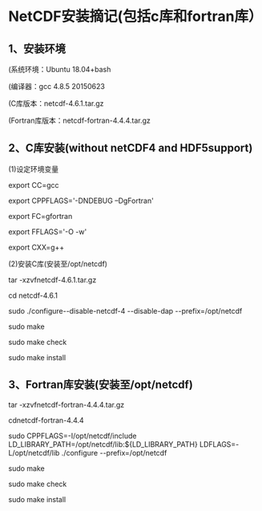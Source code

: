 # NetCDF安装摘记(包括c库和fortran库） 

## 1、安装环境

(系统环境：Ubuntu 18.04+bash

(编译器：gcc 4.8.5 20150623

(C库版本：netcdf-4.6.1.tar.gz

(Fortran库版本：netcdf-fortran-4.4.4.tar.gz

 
## 2、C库安装(without netCDF4 and HDF5support)

(1)设定环境变量

export CC=gcc

export CPPFLAGS='-DNDEBUG –DgFortran'

export FC=gfortran

export FFLAGS='-O -w'

export CXX=g++

(2)安装C库(安装至/opt/netcdf)

tar -xzvfnetcdf-4.6.1.tar.gz

cd netcdf-4.6.1

sudo ./configure--disable-netcdf-4 --disable-dap --prefix=/opt/netcdf

sudo make

sudo make check

sudo make install

 
## 3、Fortran库安装(安装至/opt/netcdf)

tar -xzvfnetcdf-fortran-4.4.4.tar.gz

cdnetcdf-fortran-4.4.4

sudo CPPFLAGS=-I/opt/netcdf/include LD_LIBRARY_PATH=/opt/netcdf/lib:${LD_LIBRARY_PATH} LDFLAGS=-L/opt/netcdf/lib ./configure --prefix=/opt/netcdf

sudo make

sudo make check

sudo make install

